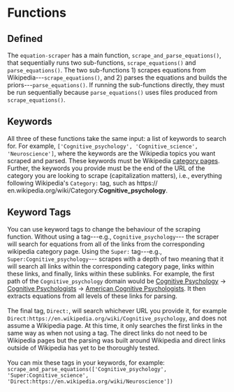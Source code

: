 # Functions

## Defined

The `equation-scraper` has a main function, `scrape_and_parse_equations()`, that sequentially runs two sub-functions, `scrape_equations()` and `parse_equations()`. The two sub-functions 1) scrapes equations from Wikipedia---`scrape_equations()`, and 2) parses the equations and builds the priors---`parse_equations()`. If running the sub-functions directly, they must be run sequentially because `parse_equations()` uses files produced from `scrape_equations()`.

## Keywords

All three of these functions take the same input: a list of keywords to search for. For example, `['Cognitive_psychology', 'Cognitive_science', 'Neuroscience']`, where the keywords are the Wikipedia topics you want scraped and parsed. These keywords must be Wikipedia [category pages](https://en.wikipedia.org/wiki/Help:Category). Further, the keywords you provide must be the end of the URL of the category you are looking to scrape (capitalization matters), i.e., everything following Wikipedia's `Category:` tag, such as https://<wbr>en.wikipedia.org/wiki/Category:**Cognitive_psychology**.

## Keyword Tags

You can use keyword tags to change the behaviour of the scraping function. Without using a tag---e.g., `Cognitive_psychology`--- the scraper will search for equations from all of the links from the corresponding wikipedia category page. Using the `Super:` tag---e.g.,
`Super:Cognitive_psychology`--- scrapes with a depth of two meaning that it will search all links within the corresponding category page, links within these links, and finally, links within these sublinks. For example, the first path of the `Cognitive_psychology` domain would be [Cognitive Psychology](https://en.wikipedia.org/wiki/Category:Cognitive_psychology) $\rightarrow$ [Cognitive Psychologists](https://en.wikipedia.org/wiki/Category:Cognitive_psychologists) $\rightarrow$ [American Cognitive Psychologists](https://en.wikipedia.org/wiki/Category:American_cognitive_psychologists). It then extracts equations from all levels of these links for parsing.
<br>
<br>
The final tag, `Direct:`, will search whichever URL you provide it, for example `Direct:https://en.wikipedia.org/wiki/Cognitive_psychology`, and does not assume a Wikipedia page. At this time, it only searches the first links in the same way as when not using a tag. The direct links do not need to be Wikipedia pages but the parsing was built around Wikipedia and direct links outside of Wikipedia has yet to be thoroughly tested.
<br>
<br>
You can mix these tags in your keywords, for example: `scrape_and_parse_equations(['Cognitive_psychology', 'Super:Cognitive_science', 'Direct:https://en.wikipedia.org/wiki/Neuroscience'])`

